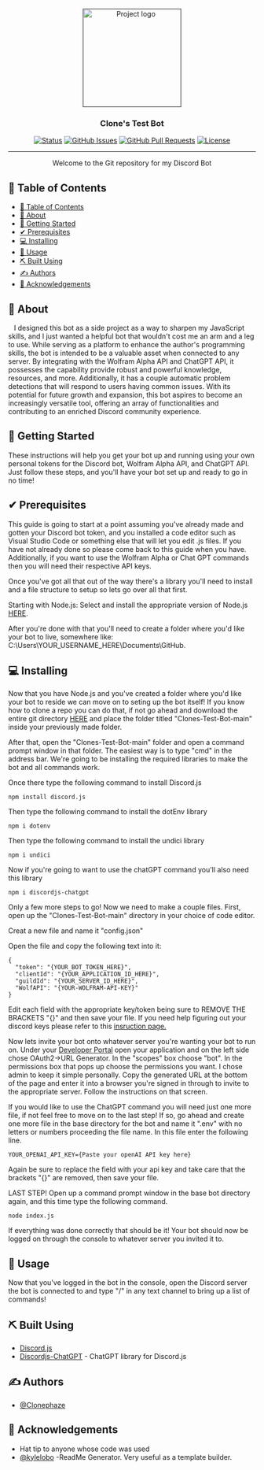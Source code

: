 <p align="center">
  <a href="" rel="noopener">
 <img width=200px height=200px src="https://i.imgur.com/q6xoMVH.png" alt="Project logo"></a>
</p>
<h3 align="center">Clone's Test Bot</h3>

<div align="center">

[![Status](https://img.shields.io/badge/status-active-success.svg)]()
[![GitHub Issues](https://img.shields.io/github/issues/Clonephaze/Clones-Test-Bot)](https://github.com/Clonephaze/Clones-Test-Bot/issues)
[![GitHub Pull Requests](https://img.shields.io/github/issues-pr/kylelobo/The-Documentation-Compendium.svg)](https://github.com/Clonephaze/Clones-Test-Bot/pulls)
[![License](https://img.shields.io/badge/license-MIT-blue.svg)](/LICENSE)

</div>

---

<p align="center"> Welcome to the Git repository for my Discord Bot
    <br> 
</p>

## 📝 Table of Contents

- [📝 Table of Contents](#-table-of-contents)
- [🧐 About ](#-about-)
- [🏁 Getting Started ](#-getting-started-)
- [✔ Prerequisites ](#-prerequisites-)
- [💻 Installing ](#-installing-)
- [🎈 Usage ](#-usage-)
- [⛏️ Built Using ](#️-built-using-)
- [✍️ Authors ](#️-authors-)
- [🎉 Acknowledgements ](#-acknowledgements-)

## 🧐 About <a name = "about"></a>

&nbsp;&nbsp;&nbsp;I designed this bot as a side project as a way to sharpen my JavaScript skills, and I just wanted a helpful bot that wouldn't cost me an arm and a leg to use. While serving as a platform to enhance the author's programming skills, the bot is intended to be a valuable asset when connected to any server. By integrating with the Wolfram Alpha API and ChatGPT API, it possesses the capability provide robust and powerful knowledge, resources, and more. Additionally, it has a couple automatic problem detections that will respond to users having common issues. With its potential for future growth and expansion, this bot aspires to become an increasingly versatile tool, offering an array of functionalities and contributing to an enriched Discord community experience.

## 🏁 Getting Started <a name = "getting_started"></a>

These instructions will help you get your bot up and running using your own personal tokens for the Discord bot, Wolfram Alpha API, and ChatGPT API. Just follow these steps, and you'll have your bot set up and ready to go in no time! 
## ✔ Prerequisites <a name = "prerequisites"></a>

This guide is going to start at a point assuming you've already made and gotten your Discord bot token, and you installed a code editor such as Visual Studio Code or something else that will let you edit .js files. If you have not already done so please come back to this guide when you have. Additionally, if you want to use the Wolfram Alpha or Chat GPT commands then you will need their respective API keys.

Once you've got all that out of the way there's a library you'll need to install and a file structure to setup so lets go over all that first. 

Starting with Node.js: Select and install the appropriate version of Node.js [HERE](https://nodejs.org/).

After you're done with that you'll need to create a folder where you'd like your bot to live, somewhere like: C:\Users\YOUR_USERNAME_HERE\Documents\GitHub.

## 💻 Installing <a name = "installing"></a>

Now that you have Node.js and you've created a folder where you'd like your bot to reside we can move on to seting up the bot itself! If you know how to clone a repo you can do that, if not go ahead and download the entire git directory [HERE](https://github.com/Clonephaze/Clones-Test-Bot/archive/refs/heads/main.zip) and place the folder titled "Clones-Test-Bot-main" inside your previously made folder. 

After that, open the "Clones-Test-Bot-main" folder and open a command prompt window in that folder. The easiest way is to type "cmd" in the address bar. We're going to be installing the required libraries to make the bot and all commands work. 

Once there type the following command to install Discord.js
```
npm install discord.js
```
Then type the following command to install the dotEnv library
```
npm i dotenv
```
Then type the following command to install the undici library
```
npm i undici
```
Now if you're going to want to use the chatGPT command you'll also need this library
```
npm i discordjs-chatgpt
```
Only a few more steps to go! Now we need to make a couple files. First, open up the "Clones-Test-Bot-main" directory in your choice of code editor.

Creat a new file and name it "config.json"

Open the file and copy the following text into it:
```
{
  "token": "{YOUR_BOT_TOKEN_HERE}",
  "clientId": "{YOUR_APPLICATION_ID_HERE}",
  "guildId": "{YOUR_SERVER_ID_HERE}",
  "WolfAPI": "{YOUR-WOLFRAM-API-KEY}"
}
```
Edit each field with the appropriate key/token being sure to REMOVE THE BRACKETS "{}" and then save your file. If you need help figuring out your discord keys please refer to this [insruction&nbsp;page.](https://discordjs.guide/creating-your-bot/command-deployment.html#guild-commands)

Now lets invite your bot onto whatever server you're wanting your bot to run on. Under your [Developer&nbsp;Portal](https://discord.com/developers/applications) open your application and on the left side chose OAuth2->URL Generator. In the "scopes" box choose "bot". In the permissions box that pops up choose the permissions you want. I chose admin to keep it simple personally. Copy the generated URL at the bottom of the page and enter it into a browser you're signed in through to invite to the appropriate server. Follow the instructions on that screen.

If you would like to use the ChatGPT command you will need just one more file, if not feel free to move on to the last step! If so, go ahead and create one more file in the base directory for the bot and name it ".env" with no letters or numbers proceeding the file name. In this file enter the following line.

```
YOUR_OPENAI_API_KEY={Paste your openAI API key here}
```
Again be sure to replace the field with your api key and take care that the brackets "{}" are removed, then save your file.

LAST STEP! Open up a command prompt window in the base bot directory again, and this time type the following command.
```
node index.js
```
If everything was done correctly that should be it! Your bot should now be logged on through the console to whatever server you invited it to. 

## 🎈 Usage <a name="usage"></a>

Now that you've logged in the bot in the console, open the Discord server the bot is connected to and type "/" in any text channel to bring up a list of commands!


## ⛏️ Built Using <a name = "built_using"></a>

- [Discord.js](https://discord.js.org/)
- [Discordjs-ChatGPT](https://github.com/Elitezen/discordjs-chatgpt/) - ChatGPT library for Discord.js

## ✍️ Authors <a name = "authors"></a>

- [@Clonephaze](https://github.com/Clonephaze)


## 🎉 Acknowledgements <a name = "acknowledgement"></a>

- Hat tip to anyone whose code was used
- [@kylelobo](https://github.com/kylelobo) -ReadMe Generator. Very useful as a template builder.